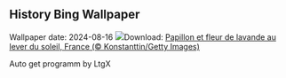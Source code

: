 ## History Bing Wallpaper
Wallpaper date: 2024-08-16
![](https://www.bing.com/th?id=OHR.ButterflyFlower_FR-FR4834672236_UHD.jpg&w=1000)Download: [Papillon et fleur de lavande au lever du soleil, France (© Konstanttin/Getty Images)](https://www.bing.com/th?id=OHR.ButterflyFlower_FR-FR4834672236_UHD.jpg)

Auto get programm by LtgX
